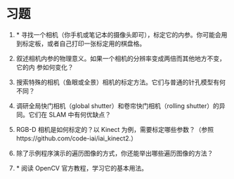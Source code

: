 &emsp;
# 习题

1. \* 寻找一个相机（你手机或笔记本的摄像头即可），标定它的内参。你可能会用到标定板，或者自己打印一张标定用的棋盘格。
2. 叙述相机内参的物理意义。如果一个相机的分辨率变成两倍而其他地方不变，它的内
参如何变化？
3. 搜索特殊的相机（鱼眼或全景）相机的标定方法。它们与普通的针孔模型有何不同？

4. 调研全局快门相机（global shutter）和卷帘快门相机（rolling shutter）的异同。它们在 SLAM 中有何优缺点？
5. RGB-D 相机是如何标定的？以 Kinect 为例，需要标定哪些参数？（参照https://github.com/code-iai/iai_kinect2.）
6. 除了示例程序演示的遍历图像的方式，你还能举出哪些遍历图像的方法？
7. \* 阅读 OpenCV 官方教程，学习它的基本用法。